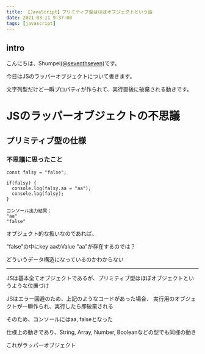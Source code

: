 ```yaml
---
title: 【JavaScript】プリミティブ型はほぼオブジェクトという話
date: 2021-03-11 9:37:00
tags: [javascript]
---
```


## intro

こんにちは、Shumpei[(@seventhseven)](https://twitter.com/seventhseven)です。

今日はJSのラッパーオブジェクトについて書きます。

文字列型だけど一瞬プロパティが作られて、実行直後に破棄される動きです。


# JSのラッパーオブジェクトの不思議

## プリミティブ型の仕様

### 不思議に思ったこと

  ```
  const falsy = "false";

  if(falsy) {
    console.log(falsy.aa = "aa");
    console.log(falsy);
  }

  コンソール出力結果：
  "aa"
  "false"
  ```

オブジェクト的な扱いなのであれば、

"false"の中にkey aaのValue "aa"が存在するのでは？

どういうデータ構造になっているのかわからない

---

JSは基本全てオブジェクトであるが、プリミティブ型はほぼオブジェクトというような位置づけ

JSはエラー回避のため、上記のようなコードがあった場合、
実行用のオブジェクトが一瞬作られ、実行したら即破棄される

そのため、コンソールにはaa, falseとなった

仕様上の動きであり、String, Array, Number, Booleanなどの型でも同様の動き

これがラッパーオブジェクト